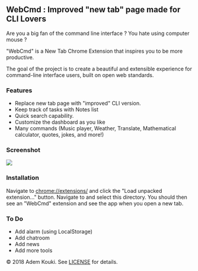 ## WebCmd : Improved "new tab" page made for CLI Lovers

Are you a big fan of the command line interface ?
You hate using computer mouse ?

"WebCmd" is a New Tab Chrome Extension that inspires you to be more productive.

The goal of the project is to create a beautiful and extensible experience for command-line interface users, built on open web standards. 

### Features

* Replace new tab page with "improved" CLI version.
* Keep track of tasks with Notes list 
* Quick search capability.
* Customize the dashboard as you like
* Many commands (Music player, Weather, Translate, Mathematical calculator, quotes, jokes, and more!)

### Screenshot

![](https://i.imgur.com/SG0tlD3.png)


### Installation

Navigate to [chrome://extensions/](chrome://extensions/) and click the "Load 
unpacked extension..." button. Navigate to and select this directory. You 
should then see an "WebCmd" extension and see the app when
you open a new tab.

### To Do

* Add alarm (using LocalStorage)
* Add chatroom
* Add news
* Add more tools


&copy; 2018 Adem Kouki. See [LICENSE](LICENSE) for details.
